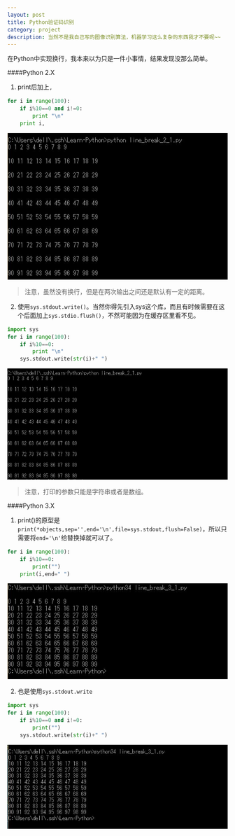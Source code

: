 ```yaml
---
layout: post
title: Python验证码识别
category: project
description: 当然不是我自己写的图像识别算法，机器学习这么复杂的东西我才不要呢~~
---
```


在Python中实现换行，我本来以为只是一件小事情，结果发现没那么简单。    

####Python 2.X
1. print后加上`,`
```python
for i in range(100):
	if i%10==0 and i!=0:
		print "\n"
	print i,
```

  ![line_break_2_1.jpg](../../images/line_break_2_1.jpg)   
  >注意，虽然没有换行，但是在两次输出之间还是默认有一定的距离。

2. 使用`sys.stdout.write()`。当然你得先引入sys这个库，而且有时候需要在这个后面加上`sys.stdio.flush()`，不然可能因为在缓存区里看不见。       
```python
import sys
for i in range(100):
	if i%10==0:
		print "\n"
	sys.stdout.write(str(i)+" ")
```

  ![line_break_2_1_2.jpg](../../images/line_break_2_1_2.jpg)
  >注意，打印的参数只能是字符串或者是数组。

####Python 3.X
1. print()的原型是`print(*objects,sep='',end='\n',file=sys.stdout,flush=False)`，所以只需要将`end='\n'`给替换掉就可以了。      
```python
for i in range(100):
	if i%10==0:
		print("")
	print(i,end=" ")
```
 ![line_break_3_1.jpg](../../images/line_break_3_1.jpg)
 
2. 也是使用`sys.stdout.write`          
```python
import sys
for i in range(100):
	if i%10==0 and i!=0:
		print("")
	sys.stdout.write(str(i)+" ")
```
 
 ![line_break_3_2.jpg](../../images/line_break_3_2.jpg)